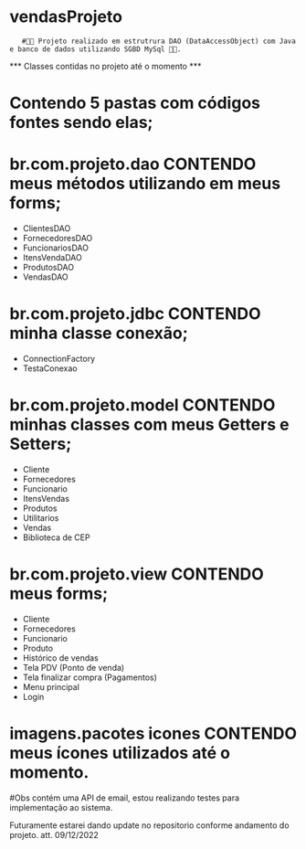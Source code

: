 # vendasProjeto

       #🧑‍💻 Projeto realizado em estrutrura DAO (DataAccessObject) com Java e banco de dados utilizando SGBD MySql 🧑‍💻. 
*** Classes contidas no projeto até o momento ***

# Contendo 5 pastas  com códigos fontes sendo elas;

# br.com.projeto.dao CONTENDO meus métodos utilizando em meus forms;
- ClientesDAO
- FornecedoresDAO
- FuncionariosDAO
- ItensVendaDAO
- ProdutosDAO
- VendasDAO

# br.com.projeto.jdbc CONTENDO minha classe conexão;
- ConnectionFactory
- TestaConexao

# br.com.projeto.model CONTENDO minhas classes com meus Getters e Setters;
- Cliente
- Fornecedores
- Funcionario
- ItensVendas
- Produtos
- Utilitarios
- Vendas
- Biblioteca de CEP

# br.com.projeto.view CONTENDO meus forms;
- Cliente
- Fornecedores
- Funcionario
- Produto
- Histórico de vendas
- Tela PDV (Ponto de venda)
- Tela finalizar compra (Pagamentos)
- Menu principal
- Login

# imagens.pacotes icones CONTENDO meus ícones utilizados até o momento.

#Obs contém uma API de email, estou realizando testes para implementação ao sistema.


Futuramente estarei dando update no repositorio conforme andamento do projeto.  att. 09/12/2022
